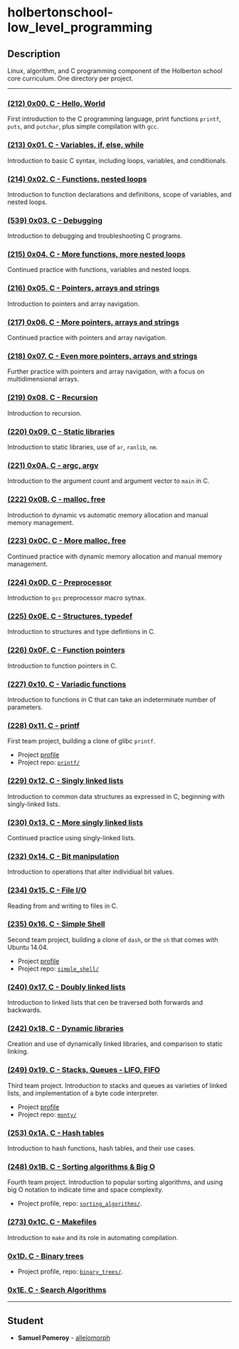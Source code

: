 # holbertonschool-low_level_programming

## Description
Linux, algorithm, and C programming component of the Holberton school core curriculum. One directory per project.

---

### [(212) 0x00. C - Hello, World](./0x00-hello_world/)
First introduction to the C programming language, print functions `printf`, `puts`, and `putchar`, plus simple compilation with `gcc`.

### [(213) 0x01. C - Variables, if, else, while](./0x01-variables_if_else_while/)
Introduction to basic C syntax, including loops, variables, and conditionals.

### [(214) 0x02. C - Functions, nested loops](./0x02-functions_nested_loops/)
Introduction to function declarations and definitions, scope of variables, and nested loops.

### [(539) 0x03. C - Debugging](./0x03-debugging/)
Introduction to debugging and troubleshooting C programs.

### [(215) 0x04. C - More functions, more nested loops](./0x04-more_functions_nested_loops/)
Continued practice with functions, variables and nested loops.

### [(216) 0x05. C - Pointers, arrays and strings](./0x05-pointers_arrays_strings/)
Introduction to pointers and array navigation.

### [(217) 0x06. C - More pointers, arrays and strings](./0x06-pointers_arrays_strings/)
Continued practice with pointers and array navigation.

### [(218) 0x07. C - Even more pointers, arrays and strings](./0x07-pointers_arrays_strings/)
Further practice with pointers and array navigation, with a focus on multidimensional arrays.

### [(219) 0x08. C - Recursion](./0x08-recursion/)
Introduction to recursion.

### [(220) 0x09. C - Static libraries](./0x09-static_libraries/)
Introduction to static libraries, use of `ar`, `ranlib`, `nm`.

### [(221) 0x0A. C - argc, argv](./0x0A-argc_argv/)
Introduction to the argument count and argument vector to `main` in C.

### [(222) 0x0B. C - malloc, free](./0x0B-malloc_free/)
Introduction to dynamic vs automatic memory allocation and manual memory management.

### [(223) 0x0C. C - More malloc, free](./0x0C-more_malloc_free/)
Continued practice with dynamic memory allocation and manual memory management.

### [(224) 0x0D. C - Preprocessor](./0x0D-preprocessor/)
Introduction to `gcc` preprocessor macro sytnax.

### [(225) 0x0E. C - Structures, typedef](./0x0E-structures_typedef/)
Introduction to structures and type defintions in C.

### [(226) 0x0F. C - Function pointers](./0x0F-function_pointers/)
Introduction to function pointers in C.

### [(227) 0x10. C - Variadic functions](./0x10-variadic_functions/)
Introduction to functions in C that can take an indeterminate number of parameters.

### [(228) 0x11. C - printf](https://github.com/allelomorph/printf)
First team project, building a clone of glibc `printf`.
* Project [profile](./0x11-printf/)
* Project repo: [`printf/`](https://github.com/allelomorph/printf)

### [(229) 0x12. C - Singly linked lists](./0x12-singly_linked_lists/)
Introduction to common data structures as expressed in C, beginning with singly-linked lists.

### [(230) 0x13. C - More singly linked lists](./0x13-more_singly_linked_lists/)
Continued practice using singly-linked lists.

### [(232) 0x14. C - Bit manipulation](./0x14-bit_manipulation/)
Introduction to operations that alter individiual bit values.

### [(234) 0x15. C - File I/O](./0x15-file_io/)
Reading from and writing to files in C.

### [(235) 0x16. C - Simple Shell](https://github.com/allelomorph/simple_shell)
Second team project, building a clone of `dash`, or the `sh` that comes with Ubuntu 14.04.
* Project [profile](./0x16-simple_shell/)
* Project repo: [`simple_shell/`](https://github.com/allelomorph/simple_shell)

### [(240) 0x17. C - Doubly linked lists](./0x17-doubly_linked_lists/)
Introduction to linked lists that cen be traversed both forwards and backwards.

### [(242) 0x18. C - Dynamic libraries](./0x18-dynamic_libraries/)
Creation and use of dynamically linked libraries, and comparison to static linking.

### [(249) 0x19. C - Stacks, Queues - LIFO, FIFO](https://github.com/allelomorph/monty)
Third team project. Introduction to stacks and queues as varieties of linked lists, and implementation of a byte code interpreter.
* Project [profile](./0x19-monty/)
* Project repo: [`monty/`](https://github.com/allelomorph/monty)

### [(253) 0x1A. C - Hash tables](./0x1A-hash_tables/)
Introduction to hash functions, hash tables, and their use cases.

### [(248) 0x1B. C - Sorting algorithms & Big O](https://github.com/allelomorph/sorting_algorithms/)
Fourth team project. Introduction to popular sorting algorithms, and using big O notation to indicate time and space complexity.
* Project profile, repo: [`sorting_algorithms/`](https://github.com/allelomorph/sorting_algorithms/).

### [(273) 0x1C. C - Makefiles](./0x1C-makefiles/)
Introduction to `make` and its role in automating compilation.

### [0x1D. C - Binary trees](https://github.com/allelomorph/binary_trees/)
* Project profile, repo: [`binary_trees/`](https://github.com/allelomorph/binary_trees/).

### [0x1E. C - Search Algorithms](./0x1E-search_algorithms/)

---

## Student
* **Samuel Pomeroy** - [allelomorph](github.com/allelomorph)
